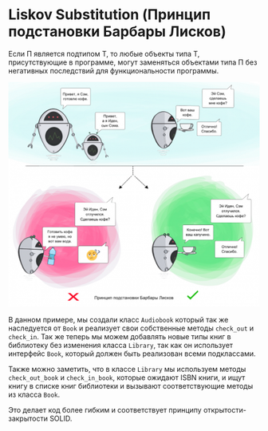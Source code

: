 # Liskov Substitution (Принцип подстановки Барбары Лисков)
Если П является подтипом Т, то любые объекты типа Т, присутствующие в программе, могут заменяться объектами типа П без 
негативных последствий для функциональности программы.

![img.png](img.png)

В данном примере, мы создали класс `Audiobook` который так же наследуется от `Book` и реализует свои собственные методы `check_out` и `check_in`. 
Так же теперь мы можем добавлять новые типы книг в библиотеку без изменения класса `Library`, так как он использует интерфейс `Book`, 
который должен быть реализован всеми подклассами. 

Также можно заметить, что в классе `Library` мы используем методы `check_out_book` и `check_in_book`, которые ожидают ISBN книги, и ищут книгу в списке книг библиотеки и вызывают соответствующие методы из класса `Book`. 

Это делает код более гибким и соответствует принципу открытости-закрытости SOLID.